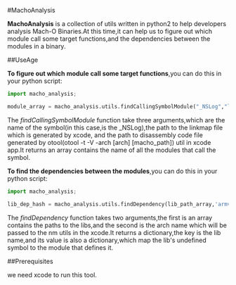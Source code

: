 #MachoAnalysis

**MachoAnalysis** is a collection of utils written in python2 to help developers analysis Mach-O Binaries.At this time,it can help us to figure out which module call some target functions,and the dependencies between the modules in a binary.

##UseAge

**To figure out which module call some target functions**,you can do this in your python script:

```Python
import macho_analysis;

module_array = macho_analysis.utils.findCallingSymbolModule("_NSLog","linkmap_path","disassemblyfile_path")];
```

The _findCallingSymbolModule_ function take three arguments,which are the name of the symbol(in this case,is the _NSLog),the path to the linkmap file which is generated by xcode, and the path to disassembly code file generated by otool(otool -t -V -arch [arch] [macho_path]) util in xcode app.It returns an array contains the name of all the modules that call the symbol.

**To find the dependencies between the modules**,you can do this in your python script:

```Python
import macho_analysis;

lib_dep_hash = macho_analysis.utils.findDependency(lib_path_array,'armv7');

```

The _findDependency_ function takes two arguments,the first is an array contains the paths to the libs,and the second is the arch name which will be passed to the nm utils in the xcode.It returns a dictionary,the key is the lib name,and its value is also a dictionary,which map the lib's undefined symbol to the module that defines it.

##Prerequisites

we need xcode to run this tool.
